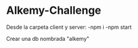 # Alkemy-Challenge

Desde la carpeta client y server:
-npm i 
-npm start

Crear una db nombrada "alkemy"
